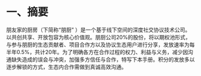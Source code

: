 # 一、摘要

朋友家的厨房（下简称“朋厨” ）是一个基于线下空间的深度社交协议技术公司。以共创共享、开放包容为核心价值观。朋厨公司20%的股份，将以期权池形式，与参与朋厨的生态贡献者、项目合作方以及协议生态用户进行分享，发放速率为每半年0.5%，共计20年。为了明确各方在合作过程的权力、利益与义务，减少因沟通缺失造成的误会与冲突，加强多方信任与合作，特写下本手册。积分的发放多以逐步解锁的方式，生态内合作需做到真诚高效沟通。
